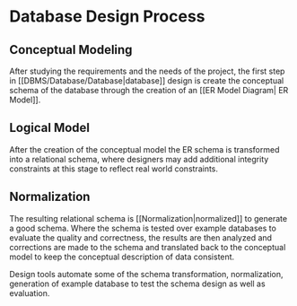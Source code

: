 # Database Design Process
## Conceptual Modeling
After studying the requirements and the needs of the project, the first step in [[DBMS/Database/Database|database]] design is create the conceptual schema of the database through the creation of an [[ER Model Diagram| ER Model]]. 

## Logical Model
After the creation of the conceptual model the ER schema is transformed into a relational schema, where designers may add additional integrity constraints at this stage to reflect real world constraints.

## Normalization
The resulting relational schema is [[Normalization|normalized]] to generate a good schema. Where the schema is tested over example databases to evaluate the quality and correctness, the results are then analyzed and corrections are made to the schema and translated back to the conceptual model to keep the conceptual description of data consistent.

Design tools automate some of the schema transformation, normalization, generation of example database to test the schema design as well as evaluation.